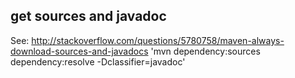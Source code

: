 ## get sources and javadoc

See: http://stackoverflow.com/questions/5780758/maven-always-download-sources-and-javadocs
'mvn dependency:sources dependency:resolve -Dclassifier=javadoc'




